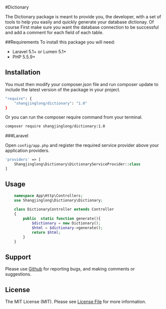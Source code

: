 #Dictionary

The Dictionary package is meant to provide you, the developer, with a set of tools to help you easily and quickly generate your database dictionay. 
Of course First make sure you want the database connection to be successful and add a comment for each field of each table.


##Requirements
To install this package you will need:

 - Laravel 5.1+ or Lumen 5.1+
 - PHP 5.5.9+

## Installation

You must then modify your composer.json file and run composer update to include the latest version of the package in your project.
```sh
"require": {
    "shangjinglong/dictionary": "1.0"
}
```
Or you can run the composer require command from your terminal.
```sh
composer require shangjinglong/dictionary:1.0
```


###Laravel

Open `config/app.php` and register the required service provider above your application providers.
```php
'providers' => [
    Shangjinglong\Dictionary\DictionaryServiceProvider::class
]
```

## Usage

```php
    namespace App\Http\Controllers;
    use Shangjinglong\Dictionary\Dictionary;
    
    class DictionaryController extends Controller
    {
        public  static function generate(){
            $dictionary = new Dictionary();
            $html = $dictionary->generate();
            return $html;
        }
    }
```



## Support

Please use [Github](https://github.com/shangjinglong/dictionary) for reporting bugs, and making comments or suggestions. 



## License

The MIT License (MIT). Please see [License File](https://github.com/shangjinglong/dictionary/master/LICENSE) for more information.
